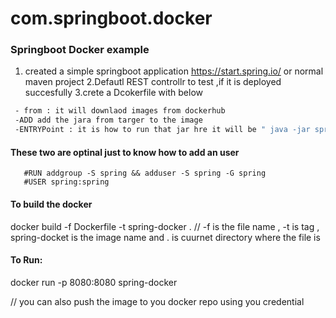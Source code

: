 # com.springboot.docker
### Springboot Docker example

1. created a simple springboot application https://start.spring.io/ or normal maven project
 2.Defautl REST controllr to test ,if it is deployed succesfully
3.crete a Dcokerfile with below
 ```bash
  - from : it will downlaod images from dockerhub
  -ADD add the jara from targer to the image
  -ENTRYPoint : it is how to run that jar hre it will be " java -jar spring-docker.jar"
  ```
  #### These two are optinal just to know how to add an user 
       #RUN addgroup -S spring && adduser -S spring -G spring
       #USER spring:spring
  #### To build the docker
  docker build -f Dockerfile -t spring-docker . 
  // -f is the file name , -t is tag , spring-docket is the image name and . is cuurnet directory where the file is
  #### To Run:
  docker run -p 8080:8080 spring-docker
  
  // you can also push the image to you docker repo using you credential
